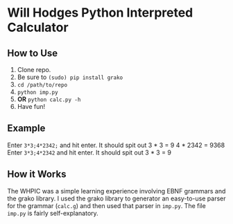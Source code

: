 Will Hodges Python Interpreted Calculator
==============

How to Use
--------------

1. Clone repo.
2. Be sure to `(sudo) pip install grako`
3. `cd /path/to/repo`
4. `python imp.py`
5. **OR** `python calc.py -h`
6. Have fun!

Example
-------------
Enter `3*3;4*2342;` and hit enter. It should spit out 
    3 * 3 = 9
    4 * 2342 = 9368
Enter `3*3;4*2342` and hit enter. It should spit out
    3 * 3 = 9


How it Works
--------------

The WHPIC was a simple learning experience involving EBNF grammars and the grako library. 
I used the grako library to generator an easy-to-use parser for the grammar (`calc.g`) and then used that parser in `imp.py`.
The file `imp.py` is fairly self-explanatory.
